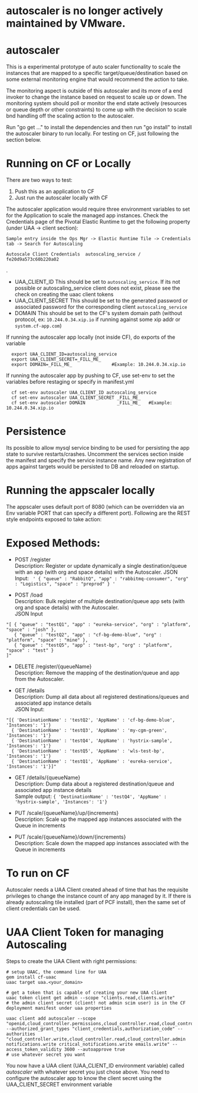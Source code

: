 # autoscaler is no longer actively maintained by VMware.

# autoscaler
This is a experimental prototype of auto scaler functionality to scale the instances that are mapped to a specific target/queue/destination based on some external monitoring engine that would recommend the action to take. 

The monitoring aspect is outside of this autoscaler and its more of a end invoker to change the instance based on request to scale up or down. The monitoring system should poll or monitor the end state actively (resources or queue depth or other constraints) to come up with the decision to scale bnd handling off the scaling action to the autoscaler.

Run "go get ..." to install the dependencies and then run "go install" to install the autoscaler binary to run locally.
For testing on CF, just following the section below.

# Running on CF or Locally
There are two ways to test:
1) Push this as an application to CF 
2) Just run the autoscaler locally with CF 

The autoscaler application would require three environment variables to set for the Application to scale the managed app instances. Check the Credentials page of the Pivotal Elastic Runtime to get the following property (under UAA -> client section):
```
Sample entry inside the Ops Mgr -> Elastic Runtime Tile -> Credentials tab -> Search for Autoscaling

Autoscale Client Credentials  autoscaling_service / fe20d9a573c60b220a02
```
.
* UAA_CLIENT_ID
  This should be set to `autoscaling_service`.
  If its not possible or autoscaling_service client does not exist, please see the check on creating the uaac client tokens
* UAA_CLIENT_SECRET
  This should be set to the generated password or associated password for the corresponding client `autoscaling_service`
* DOMAIN
  This should be set to the CF's system domain path (without protocol, ex: `10.244.0.34.xip.io` if running against some xip addr or `system.cf-app.com`)

If running the autoscaler app locally (not inside CF), do exports of the variable
```
  export UAA_CLIENT_ID=autoscaling_service
  export UAA_CLIENT_SECRET=_FILL_ME_
  export DOMAIN=_FILL_ME_               #Example: 10.244.0.34.xip.io
```
If running the autoscaler app by pushing to CF, use set-env to set the variables before restaging or specify in manifest.yml
```
  cf set-env autoscaler UAA_CLIENT_ID autoscaling_service
  cf set-env autoscaler UAA_CLIENT_SECRET _FILL_ME_
  cf set-env autoscaler DOMAIN            _FILL_ME_   #Example: 10.244.0.34.xip.io
```

# Persistence
Its possible to allow mysql service binding to be used for persisting the app state to survive restarts/crashes. Uncomment the services section inside the manifest and specify the service instance name. Any new registration of apps against targets would be persisted to DB and reloaded on startup.

# Running the appscaler locally
The appscaler uses default port of 8080 (which can be overridden via an Env variable PORT that can specify a different port).
Following are the REST style endpoints exposed to take action:

# Exposed Methods:  
* POST /register  
 Description: Register or update dynamically a single destination/queue with an app (with org and space details) with the Autoscaler.
 JSON Input: ```  ' { "queue" : "RabbitQ", "app" : "rabbitmq-consumer", "org" : "Logistics", "space" : "preprod" } ' ```

* POST /load  
 Description: Bulk register of multiple destination/queue app sets (with org and space details) with the Autoscaler.  
 JSON Input 
 ```
 "[ { "queue" : "testQ1", "app" : "eureka-service", "org" : "platform", "space" : "josh" },
    { "queue" : "testQ2", "app" : "cf-bg-demo-blue", "org" : "platform", "space" : "mine" }, 
    { "queue" : "testQ5", "app" : "test-bp", "org" : "platform", "space" : "test" }
 ]"
 ``` 

* DELETE /register/{queueName}  
 Description: Remove the mapping of the destination/queue and app from the Autoscaler.    

* GET /details  
 Description: Dump all data about all registered destinations/queues and associated app instance details    
 JSON Input:
 ```
 "[{ 'DestinationName' : 'testQ2', 'AppName' : 'cf-bg-demo-blue', 'Instances': '1'}
   { 'DestinationName' : 'testQ3', 'AppName' : 'my-cgm-green', 'Instances': '1'}
   { 'DestinationName' : 'testQ4', 'AppName' : 'hystrix-sample', 'Instances': '1'}
   { 'DestinationName' : 'testQ5', 'AppName' : 'wls-test-bp', 'Instances': '1'}
   { 'DestinationName' : 'testQ1', 'AppName' : 'eureka-service', 'Instances': '1'}]"
  ```

* GET /details/{queueName}  
 Description: Dump data about a registered destination/queue and associated app instance details    
 Sample output: 
 ``` { 'DestinationName' : 'testQ4', 'AppName' : 'hystrix-sample', 'Instances': '1'} ```

* PUT /scale/{queueName}/up/{increments}  
 Description: Scale up the mapped app instances associated with the Queue in increments

* PUT /scale/{queueName}/down/{increments}  
 Description: Scale down the mapped app instances associated with the Queue in increments

# To run on CF

Autoscaler needs a UAA Client created ahead of time that has the requisite privileges to change the instance count of any app managed by it.
If there is already autoscaling tile installed (part of PCF install), then the same set of client credentials can be used.

# UAA Client Token for managing Autoscaling
Steps to create the UAA Client with right permissions:
```
# setup UAAC, the command line for UAA
gem install cf-uaac
uaac target uaa.<your_domain>

# get a token that is capable of creating your new UAA client
uaac token client get admin --scope "clients.read,clients.write"
# the admin client secret (client! not admin scim user) is in the CF deployment manifest under uaa properties

uaac client add autoscaler --scope "openid,cloud_controller.permissions,cloud_controller.read,cloud_controller.write" --authorized_grant_types "client_credentials,authorization_code" --authorities "cloud_controller.write,cloud_controller.read,cloud_controller.admin notifications.write critical_notifications.write emails.write" --access_token_validity 3600 --autoapprove true
# use whatever secret you want
```
You now have a UAA client (UAA_CLIENT_ID environment variable) called *autoscaler* with whatever secret you just chose above. 
You need to configure the autoscaler app to know the client secret using the UAA_CLIENT_SECRET environment variable

